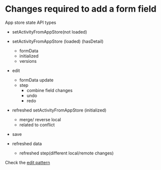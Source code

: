 # Changes required to add a form field

App store state
API types
- setActivityFromAppStore(not loaded)
- setActivityFromAppStore (loaded) (hasDetail)
  - formData
  - initialized
  - versions
- edit
  - formData update
  - step
    - combine field changes
    - undo
    - redo
- refreshed setActivityFromAppStore (initialized)
  - merge/ reverse local
  - related to conflict
- save

- refreshed data
  - refreshed step(different local/remote changes)

Check the [edit pattern](./src/ActivityEditor/store/editHistory/editHistory.README.md#edit-patterns)